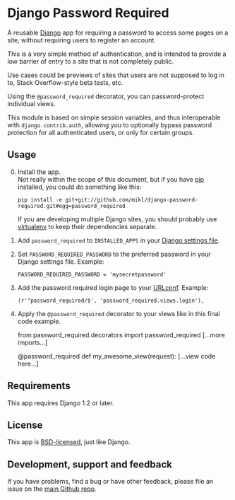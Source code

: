 Django Password Required
========================

A reusable [Django][] app for requiring a password to access some pages on
a site, without requiring users to register an account.

This is a very simple method of authentication, and is intended to
provide a low barrier of entry to a site that is not completely public.

Use cases could be previews of sites that users are not supposed to log
in to, Stack Overflow-style beta tests, etc.

Using the `@password_required` decorator, you can password-protect
individual views.

This module is based on simple session variables, and thus interoperable
with `django.contrib.auth`, allowing you to optionally bypass password
protection for all authenticated users, or only for certain groups.

Usage
-----

0. Install the app.  
   Not really within the scope of this document, but if you have [pip][]
   installed, you could do something like this:

   `pip install -e git+git://github.com/mikl/django-password-required.git#egg=password_required`

   If you are developing multiple Django sites, you should probably use
   [virtualenv][] to keep their dependencies separate.

1. Add `password_required` to `INSTALLED_APPS` in your
   [Django settings file][settings].

2. Set `PASSWORD_REQUIRED_PASSWORD` to the preferred password in your
   Django settings file. Example:

   `PASSWORD_REQUIRED_PASSWORD = 'mysecretpassword'`

3. Add the password required login page to your [URLconf][]. Example:

   `(r'^password_required/$', 'password_required.views.login'),`

4. Apply the `@password_required` decorator to your views like in this
   final code example.


    from password_required.decorators import password_required
    [...more imports...]

    @password_required
    def my_awesome_view(request):
        [...view code here...]


Requirements
------------

This app requires Django 1.2 or later.


License
-------

This app is [BSD-licensed][BSD], just like Django.


Development, support and feedback
---------------------------------

If you have problems, find a bug or have other feedback, please file an
issue on the [main Github repo][repo].

[Django]: http://www.djangoproject.com/
[pip]: http://pip.openplans.org/
[virtualenv]: http://pypi.python.org/pypi/virtualenv
[settings]: http://docs.djangoproject.com/en/1.2/topics/settings/
[URLconf]: http://docs.djangoproject.com/en/1.2/topics/http/urls/#topics-http-urls
[BSD]: http://www.opensource.org/licenses/bsd-license.php
[repo]: http://github.com/mikl/django-password-required

